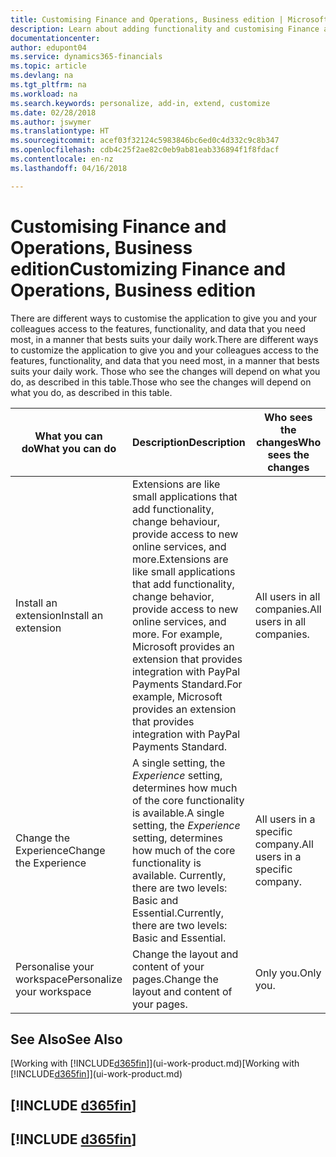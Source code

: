 ```yaml
---
title: Customising Finance and Operations, Business edition | Microsoft Docs
description: Learn about adding functionality and customising Finance and Operations, Business edition.
documentationcenter: 
author: edupont04
ms.service: dynamics365-financials
ms.topic: article
ms.devlang: na
ms.tgt_pltfrm: na
ms.workload: na
ms.search.keywords: personalize, add-in, extend, customize
ms.date: 02/28/2018
ms.author: jswymer
ms.translationtype: HT
ms.sourcegitcommit: acef03f32124c5983846bc6ed0c4d332c9c8b347
ms.openlocfilehash: cdb4c25f2ae82c0eb9ab81eab336894f1f8fdacf
ms.contentlocale: en-nz
ms.lasthandoff: 04/16/2018

---
```

# <a name="customizing-finance-and-operations-business-edition"></a><span data-ttu-id="b0348-103">Customising Finance and Operations, Business edition</span><span class="sxs-lookup"><span data-stu-id="b0348-103">Customizing Finance and Operations, Business edition</span></span>
<!--NAV # Customizing Dynamics NAV -->
<span data-ttu-id="b0348-104">There are different ways to customise the application to give you and your colleagues access to the features, functionality, and data that you need most, in a manner that bests suits your daily work.</span><span class="sxs-lookup"><span data-stu-id="b0348-104">There are different ways to customize the application to give you and your colleagues access to the features, functionality, and data that you need most, in a manner that bests suits your daily work.</span></span> <span data-ttu-id="b0348-105">Those who see the changes will depend on what you do, as described in this table.</span><span class="sxs-lookup"><span data-stu-id="b0348-105">Those who see the changes will depend on what you do, as described in this table.</span></span>


|      <span data-ttu-id="b0348-106">What you can do</span><span class="sxs-lookup"><span data-stu-id="b0348-106">What you can do</span></span>       |                                                                                                              <span data-ttu-id="b0348-107">Description</span><span class="sxs-lookup"><span data-stu-id="b0348-107">Description</span></span>                                                                                                               |       <span data-ttu-id="b0348-108">Who sees the changes</span><span class="sxs-lookup"><span data-stu-id="b0348-108">Who sees the changes</span></span>       |                                       <span data-ttu-id="b0348-109">More information</span><span class="sxs-lookup"><span data-stu-id="b0348-109">More information</span></span>                                       |
|----------------------------|----------------------------------------------------------------------------------------------------------------------------------------------------------------------------------------------------------------------------------------|----------------------------------|----------------------------------------------------------------------------------------------|
|    <span data-ttu-id="b0348-110">Install an extension</span><span class="sxs-lookup"><span data-stu-id="b0348-110">Install an extension</span></span>    | <span data-ttu-id="b0348-111">Extensions are like small applications that add functionality, change behaviour, provide access to new online services, and more.</span><span class="sxs-lookup"><span data-stu-id="b0348-111">Extensions are like small applications that add functionality, change behavior, provide access to new online services, and more.</span></span> <span data-ttu-id="b0348-112">For example, Microsoft provides an extension that provides integration with PayPal Payments Standard.</span><span class="sxs-lookup"><span data-stu-id="b0348-112">For example, Microsoft provides an extension that provides integration with PayPal Payments Standard.</span></span> |   <span data-ttu-id="b0348-113">All users in all companies.</span><span class="sxs-lookup"><span data-stu-id="b0348-113">All users in all companies.</span></span>    |                       [<span data-ttu-id="b0348-114">Customising Using Extensions</span><span class="sxs-lookup"><span data-stu-id="b0348-114">Customizing Using Extensions</span></span>](ui-extensions.md)                       |
|   <span data-ttu-id="b0348-115">Change the Experience</span><span class="sxs-lookup"><span data-stu-id="b0348-115">Change the Experience</span></span>    |                                     <span data-ttu-id="b0348-116">A single setting, the *Experience* setting, determines how much of the core functionality is available.</span><span class="sxs-lookup"><span data-stu-id="b0348-116">A single setting, the *Experience* setting, determines how much of the core functionality is available.</span></span> <span data-ttu-id="b0348-117">Currently, there are two levels: Basic and Essential.</span><span class="sxs-lookup"><span data-stu-id="b0348-117">Currently, there are two levels: Basic and Essential.</span></span>                                      | <span data-ttu-id="b0348-118">All users in a specific company.</span><span class="sxs-lookup"><span data-stu-id="b0348-118">All users in a specific company.</span></span> | <span data-ttu-id="b0348-119">[Customizing Your [!INCLUDE[d365fin](includes/d365fin_md.md)] Experience](ui-experiences.md)</span><span class="sxs-lookup"><span data-stu-id="b0348-119">[Customizing Your [!INCLUDE[d365fin](includes/d365fin_md.md)] Experience](ui-experiences.md)</span></span> |
| <span data-ttu-id="b0348-120">Personalise your workspace</span><span class="sxs-lookup"><span data-stu-id="b0348-120">Personalize your workspace</span></span> |                                                                                              <span data-ttu-id="b0348-121">Change the layout and content of your pages.</span><span class="sxs-lookup"><span data-stu-id="b0348-121">Change the layout and content of your pages.</span></span>                                                                                              |            <span data-ttu-id="b0348-122">Only you.</span><span class="sxs-lookup"><span data-stu-id="b0348-122">Only you.</span></span>             |                  [<span data-ttu-id="b0348-123">Personalising Your Workspace</span><span class="sxs-lookup"><span data-stu-id="b0348-123">Personalizing Your Workspace</span></span>](ui-personalization-user.md)                  |

## <a name="see-also"></a><span data-ttu-id="b0348-124">See Also</span><span class="sxs-lookup"><span data-stu-id="b0348-124">See Also</span></span>
<span data-ttu-id="b0348-125">[Working with [!INCLUDE[d365fin](includes/d365fin_md.md)]](ui-work-product.md)</span><span class="sxs-lookup"><span data-stu-id="b0348-125">[Working with [!INCLUDE[d365fin](includes/d365fin_md.md)]](ui-work-product.md)</span></span>  

## [!INCLUDE [d365fin](includes/free_trial_md.md)]  
## [!INCLUDE [d365fin](includes/training_link_md.md)]

